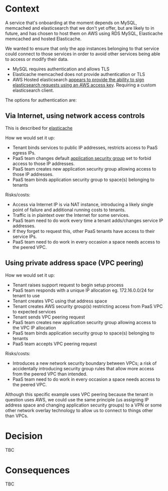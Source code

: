 
Context
=======

A service that's onboarding at the moment depends on MySQL, memcached and
elasticsearch that we don't yet offer, but are likely to in future, and has
chosen to host them on AWS using RDS MySQL, Elasticache memcached and hosted
Elasticache.

We wanted to ensure that only the app instances belonging to that service could
connect to those services in order to avoid other services being able to access or modify their data.

- MySQL requires authentication and allows TLS
- Elasticache memcached does not provide authentication or TLS
- AWS Hosted elasticsearch [appears to provide the ability to sign
  elasticsearch requests using an AWS access
key](https://aws.amazon.com/blogs/security/how-to-control-access-to-your-amazon-elasticsearch-service-domain/).
Requiring a custom elasticsearch client.

The options for authentication are:

Via Internet, using network access controls
-------------------------------------------

This is described for
[elasticache](http://docs.aws.amazon.com/AmazonElastiCache/latest/UserGuide/Access.Outside.html)

How we would set it up:

- Tenant binds services to public IP addresses, restricts access to PaaS egress IPs.
- PaaS team changes default [application security
  group](https://docs.cloudfoundry.org/adminguide/app-sec-groups.html) set to
 forbid access to those IP addresses.
- PaaS team creates new application security group allowing access to those IP addresses.
- PaaS team binds application security group to space(s) belonging to tenants

Risks/costs:

- Access via Internet IP is via NAT instance, introducing a likely single point
  of failure and additional running costs to tenants.
- Traffic is in plaintext over the Internet for some services.
- PaaS team need to do work every time a tenant adds/changes service IP addresses.
- If they forget to request this, other PaaS tenants have access to their service IPs.
- PaaS team need to do work in every occasion a space needs access to the peered VPC.


Using private address space (VPC peering)
-----------------------------------------

How we would set it up:

- Tenant raises support request to begin setup process
- PaaS team responds with a unique IP allocation eg. 172.16.0.0/24 for tenant to use
- Tenant creates VPC using that address space
- Tenant creates AWS security group(s) restricting access from PaaS VPC to expected services
- Tenant sends VPC peering request
- PaaS team creates new application security group allowing access to the VPC IP allocation
- PaaS team binds application security group to space(s) belonging to tenants
- PaaS team accepts VPC peering request

Risks/costs:

- Introduces a new network security boundary between VPCs; a risk of
  accidentally introducing security group rules that allow more access from the
  peered VPC than intended.
- PaaS team need to do work in every occasion a space needs access to the peered VPC.

Although this specific example uses VPC peering because the tenant in question
uses AWS, we could use the same principle (us assigning IP address space and
changing application security groups) to a VPN or some other network overlay
technology to allow us to connect to things other than VPCs.

Decision
========

TBC

Consequences
============

TBC
